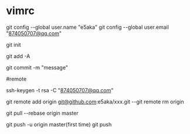# vimrc

git config --global user.name "e5aka" 
git config --global user.email "874050707@qq.com"

git init

git add -A

git commit -m "message"

#remote 

ssh-keygen -t rsa -C "874050707@qq.com"

git remote add origin git@github.com:e5aka/xxx.git --git remote rm origin

git pull --rebase origin master

git push -u origin master(first time) git push
